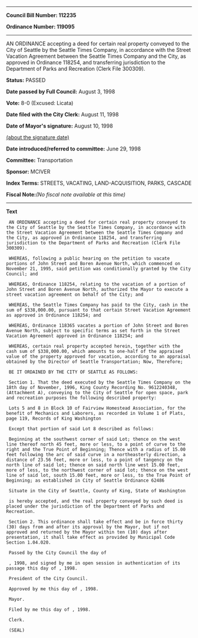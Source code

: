 

********

**Council Bill Number: 112235**
   
**Ordinance Number: 119095**
********

 AN ORDINANCE accepting a deed for certain real property conveyed to the City of Seattle by the Seattle Times Company, in accordance with the Street Vacation Agreement between the Seattle Times Company and the City, as approved in Ordinance 118254, and transferring jurisdiction to the Department of Parks and Recreation (Clerk File 300309).

**Status:** PASSED
   
**Date passed by Full Council:** August 3, 1998
   
**Vote:** 8-0 (Excused: Licata)
   
**Date filed with the City Clerk:** August 11, 1998
   
**Date of Mayor's signature:** August 10, 1998
   
[(about the signature date)](/~public/approvaldate.htm)
   
   
   
**Date introduced/referred to committee:** June 29, 1998
   
**Committee:** Transportation
   
**Sponsor:** MCIVER
   
   
**Index Terms:** STREETS, VACATING, LAND-ACQUISITION, PARKS, CASCADE

**Fiscal Note:**_(No fiscal note available at this time)_

********

**Text**
   
```
 AN ORDINANCE accepting a deed for certain real property conveyed to the City of Seattle by the Seattle Times Company, in accordance with the Street Vacation Agreement between the Seattle Times Company and the City, as approved in Ordinance 118254, and transferring jurisdiction to the Department of Parks and Recreation (Clerk File 300309).

 WHEREAS, following a public hearing on the petition to vacate portions of John Street and Boren Avenue North, which commenced on November 21, 1995, said petition was conditionally granted by the City Council; and

 WHEREAS, Ordinance 118254, relating to the vacation of a portion of John Street and Boren Avenue North, authorized the Mayor to execute a street vacation agreement on behalf of the City; and

 WHEREAS, the Seattle Times Company has paid to the City, cash in the sum of $338,000.00, pursuant to that certain Street Vacation Agreement as approved in Ordinance 118254; and

 WHEREAS, Ordinance 118365 vacates a portion of John Street and Boren Avenue North, subject to specific terms as set forth in the Street Vacation Agreement approved in Ordinance 118254; and

 WHEREAS, certain real property accepted herein, together with the cash sum of $338,000.00, which amounts to one-half of the appraised value of the property approved for vacation, according to an appraisal obtained by the Director of Seattle Transportation; Now, Therefore;

 BE IT ORDAINED BY THE CITY OF SEATTLE AS FOLLOWS:

 Section 1. That the deed executed by the Seattle Times Company on the 18th day of November, 1996, King County Recording No. 9612240348,(Attachment A), conveying to the City of Seattle for open space, park and recreation purposes the following described property:

 Lots 5 and 8 in Block 10 of Fairview Homestead Association, for the benefit of Mechanics and Laborers, as recorded in Volume 1 of Plats, page 119, Records of King Washington

 Except that portion of said Lot 8 described as follows:

 Beginning at the southwest corner of said Lot; thence on the west line thereof north 45 feet, more or less, to a point of curve to the right and the True Point of Beginning; Thence with a radius of 15.00 feet following the arc of said curve in a northeasterly direction, a distance of 23.56 feet, more or less, to a point of tangency on the north line of said lot; thence on said north line west 15.00 feet, more of less, to the northwest corner of said lot; thence on the west line of said lot, south 15.00 feet, more or less, to the True Point of Beginning; as established in City of Seattle Ordinance 62486

 Situate in the City of Seattle, County of King, State of Washington

 is hereby accepted, and the real property conveyed by such deed is placed under the jurisdiction of the Department of Parks and Recreation.

 Section 2. This ordinance shall take effect and be in force thirty (30) days from and after its approval by the Mayor, but if not approved and returned by the Mayor within ten (10) days after presentation, it shall take effect as provided by Municipal Code Section 1.04.020.

 Passed by the City Council the day of

 , 1998, and signed by me in open session in authentication of its passage this day of , 1998.

 President of the City Council.

 Approved by me this day of , 1998.

 Mayor.

 Filed by me this day of , 1998.

 Clerk.

 (SEAL)

```
